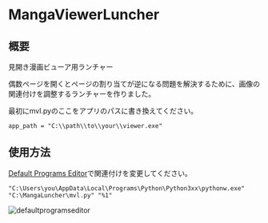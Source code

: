 # MangaViewerLuncher
## 概要
見開き漫画ビューア用ランチャー

偶数ページを開くとページの割り当てが逆になる問題を解決するために、画像の関連付けを調整するランチャーを作りました。

最初にmvl.pyのここをアプリのパスに書き換えてください。

```app_path = "C:\\path\\to\\your\\viewer.exe"```

## 使用方法

[Default Programs Editor](https://defaultprogramseditor.com/)で関連付けを変更してください。

```"C:\Users\you\AppData\Local\Programs\Python\Python3xx\pythonw.exe" "C:\MangaLuncher\mvl.py" "%1"```

![defaultprogramseditor](https://github.com/jarupxx/MangaLuncher/assets/20138367/1d9c65be-3271-464f-8221-04c6d74e9d04)
